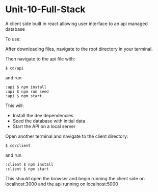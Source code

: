 # Unit-10-Full-Stack
 A client side built in react allowing user interface to an api managed database

 To use:

 After downloading files, navigate to the root directory in your terminal.

 Then navigate to the api file with:

 ```
$ cd/api
 ```
 and run
 ```
:api $ npm install
:api $ npm run seed
:api $ npm start
 ```
 This will:
 * Install the dev dependencies
 * Seed the database with initial data
 * Start the API on a local server
 
 Open another terminal and navigate to the client directory:
 ```
$ cd/client
 ```
 and run
```
:client $ npm install
:client $ npm start
```
This should open the browser and begin running the client side on localhost:3000 and the api
running on localhost:5000
